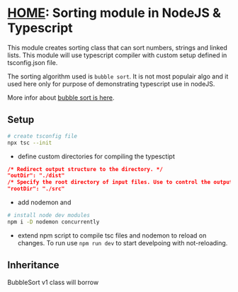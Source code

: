 # [HOME](../../README.md): Sorting module in NodeJS & Typescript

This module creates sorting class that can sort numbers, strings and linked lists.
This module will use typescript compiler with custom setup defined in tsconfig.json file.

The sorting algorithm used is `bubble sort`. It is not most populair algo and it used here only for purpose of demonstrating typescript use in nodeJS.

More infor about [bubble sort is here](https://www.w3resource.com/javascript-exercises/javascript-function-exercise-24.php).

## Setup

```bash
# create tsconfig file
npx tsc --init

```

- define custom directories for compiling the typesctipt

```json
/* Redirect output structure to the directory. */
"outDir": "./dist"
/* Specify the root directory of input files. Use to control the output directory structure with --outDir. */
"rootDir": "./src"
```

- add nodemon and

```bash
# install node dev modules
npm i -D nodemon concurrently
````

- extend npm script to compile tsc files and nodemon to reload on changes. To run use `npm run dev` to start develpoing with not-reloading.

## Inheritance

BubbleSort v1 class will borrow
